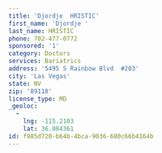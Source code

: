 ```yaml
---
title: 'Djordje  HRISTIC'
first_name: 'Djordje '
last_name: HRISTIC
phone: 702-477-0772
sponsored: '1'
category: Doctors
services: Bariatrics
address: '5495 S Rainbow Blvd  #203'
city: 'Las Vegas'
state: NV
zip: '89118'
license_type: MD
_geoloc:
  -
    lng: -115.2103
    lat: 36.084361
id: f985d720-b64b-4bca-9036-680c66b4164b
---
```

